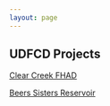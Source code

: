 ```yaml
---
layout: page
---
```

## UDFCD Projects

[Clear Creek FHAD](clear-creek-fhad)

[Beers Sisters Reservoir](beers-sisters)
